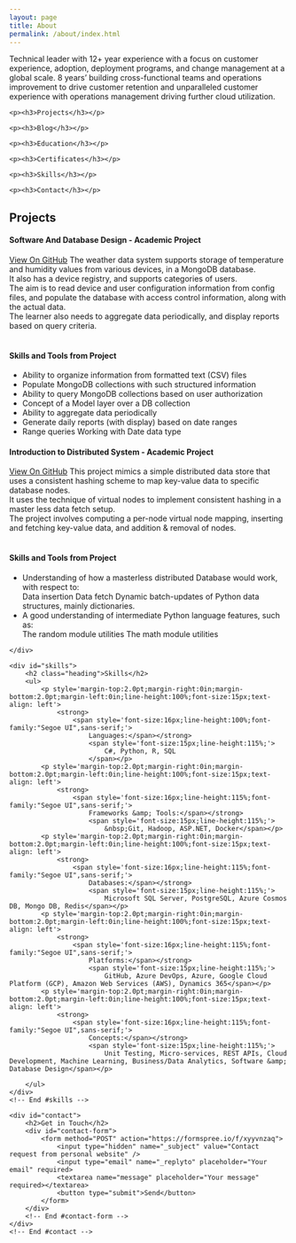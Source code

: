 ```yaml
---
layout: page
title: About
permalink: /about/index.html
---
```


Technical leader with 12+ year experience with a focus on customer experience, adoption, deployment programs,
       and change management at a global scale. 8 years’ building cross-functional teams and operations improvement to drive customer retention 
      and unparalleled customer experience with operations management driving further cloud utilization. 

    <p><h3>Projects</h3></p>

    <p><h3>Blog</h3></p>

    <p><h3>Education</h3></p>

    <p><h3>Certificates</h3></p>

    <p><h3>Skills</h3></p>

    <p><h3>Contact</h3></p>
<h2 class="heading">Projects</h2>
        <div class="education-block">
			<h4>Software And Database Design - Academic Project</h4>
			<a href="https://github.com/abpanic/Weather-Data-Solution">View On GitHub</a>                    
            <span>      
			The weather data system supports storage of temperature and humidity values from various devices, in a MongoDB database. <br>
			It also has a device registry, and supports categories of users. <br>
			The aim is to read device and user configuration information from config files, and populate the database with access control information, along with the actual data. <br>
			The learner also needs to aggregate data periodically, and display reports based on query criteria.<br>
			</span>	
			<br><p><h4>Skills and Tools from Project</br></h4></p>
			<ul>
				<li>
				Ability to organize information from formatted text (CSV) files 
				</li>
				<li>
				Populate MongoDB collections with such structured information
				</li>
				<li>
				Ability to query MongoDB collections based on user authorization 
				</li>
				<li>
				Concept of a Model layer over a DB collection 
				</li>
				<li>
				Ability to aggregate data periodically
				</li>
				<li>
				Generate daily reports (with display) based on date ranges
				</li>
				<li>
				Range queries Working with Date data type
				</li>	
			</ul>                       
        </div>
		<div class="education-block">
			<h4>Introduction to Distributed System - Academic Project</h4>
			<a href="https://github.com/abpanic/Distributed-System">View On GitHub</a>                    
            <span>      
			This project mimics a simple distributed data store that uses a consistent hashing scheme to map key-value data to specific database nodes.<br> 
			It uses the technique of virtual nodes to implement consistent hashing in a master less data fetch setup.<br> 
			The project involves computing a per-node virtual node mapping, inserting and fetching key-value data, and addition & removal of nodes.<br>
			</span>	
			<br><p><h4>Skills and Tools from Project</br></h4></p>
			<ul>
				<li>
				Understanding of how a masterless distributed Database would work, with respect to:<br> 
				Data insertion Data fetch Dynamic batch-updates of Python data structures, mainly dictionaries.<br>
				</li>
				<li>
				A good understanding of intermediate Python language features, such as: <br>
				The random module utilities The math module utilities<br>
				</li>	
			</ul>                       
        </div>
                    
    </div>

    <div id="skills">
        <h2 class="heading">Skills</h2>
        <ul>
            <p style='margin-top:2.0pt;margin-right:0in;margin-bottom:2.0pt;margin-left:0in;line-height:100%;font-size:15px;text-align: left'>
                <strong>
                    <span style='font-size:16px;line-height:100%;font-family:"Segoe UI",sans-serif;'>
                        Languages:</span></strong> 
                        <span style='font-size:15px;line-height:115%;'>
                            C#, Python, R, SQL
                        </span></p>
            <p style='margin-top:2.0pt;margin-right:0in;margin-bottom:2.0pt;margin-left:0in;line-height:100%;font-size:15px;text-align: left'>
                <strong>
                    <span style='font-size:16px;line-height:115%;font-family:"Segoe UI",sans-serif;'>
                        Frameworks &amp; Tools:</span></strong>
                        <span style='font-size:15px;line-height:115%;'>
                            &nbsp;Git, Hadoop, ASP.NET, Docker</span></p>
            <p style='margin-top:2.0pt;margin-right:0in;margin-bottom:2.0pt;margin-left:0in;line-height:100%;font-size:15px;text-align: left'>
                <strong>
                    <span style='font-size:16px;line-height:115%;font-family:"Segoe UI",sans-serif;'>
                        Databases:</span></strong> 
                        <span style='font-size:15px;line-height:115%;'>
                            Microsoft SQL Server, PostgreSQL, Azure Cosmos DB, Mongo DB, Redis</span></p>
            <p style='margin-top:2.0pt;margin-right:0in;margin-bottom:2.0pt;margin-left:0in;line-height:100%;font-size:15px;text-align: left'>
                <strong>
					<span style='font-size:16px;line-height:115%;font-family:"Segoe UI",sans-serif;'>
                        Platforms:</span></strong> 
                        <span style='font-size:15px;line-height:115%;'>
                            GitHub, Azure DevOps, Azure, Google Cloud Platform (GCP), Amazon Web Services (AWS), Dynamics 365</span></p>
            <p style='margin-top:2.0pt;margin-right:0in;margin-bottom:2.0pt;margin-left:0in;line-height:100%;font-size:15px;text-align: left'>
                <strong>
                    <span style='font-size:16px;line-height:115%;font-family:"Segoe UI",sans-serif;'>
                        Concepts:</span></strong> 
                        <span style='font-size:15px;line-height:115%;'>
                            Unit Testing, Micro-services, REST APIs, Cloud Development, Machine Learning, Business/Data Analytics, Software &amp; Database Design</span></p>

        </ul>
    </div>
    <!-- End #skills -->

    <div id="contact">
        <h2>Get in Touch</h2>
        <div id="contact-form">
            <form method="POST" action="https://formspree.io/f/xyyvnzaq">
                <input type="hidden" name="_subject" value="Contact request from personal website" />
                <input type="email" name="_replyto" placeholder="Your email" required>
                <textarea name="message" placeholder="Your message" required></textarea>
                <button type="submit">Send</button>
            </form>
        </div>
        <!-- End #contact-form -->
    </div>
    <!-- End #contact -->